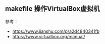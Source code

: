 ## makefile 操作VirtualBox虚拟机

参考：
 - https://www.jianshu.com/p/a2d4840341fb
 - https://www.virtualbox.org/manual/
